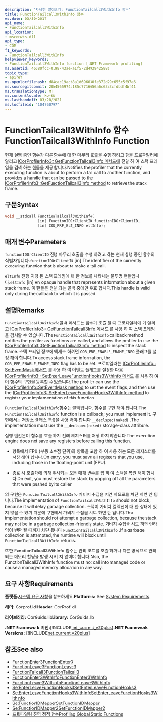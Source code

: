 ```yaml
---
description: '자세히 알아보기: FunctionTailcall3WithInfo 함수'
title: FunctionTailcall3WithInfo 함수
ms.date: 03/30/2017
api_name:
- FunctionTailcall3WithInfo
api_location:
- mscorwks.dll
api_type:
- COM
f1_keywords:
- FunctionTailcall3WithInfo
helpviewer_keywords:
- FunctionTailcall3WithInfo function [.NET Framework profiling]
ms.assetid: 46380fcc-0198-43ae-a1f5-2d4939425886
topic_type:
- apiref
ms.openlocfilehash: d84cac19acb8a1d696030fe372d29c655c5f97a6
ms.sourcegitcommit: 20b4565974d185c7716656a6c63e3cfdbdf4bf41
ms.translationtype: MT
ms.contentlocale: ko-KR
ms.lasthandoff: 03/20/2021
ms.locfileid: "104760797"
---
```

# <a name="functiontailcall3withinfo-function"></a><span data-ttu-id="5e329-103">FunctionTailcall3WithInfo 함수</span><span class="sxs-lookup"><span data-stu-id="5e329-103">FunctionTailcall3WithInfo Function</span></span>

<span data-ttu-id="5e329-104">현재 실행 중인 함수가 다른 함수에 대 한 마무리 호출을 수행 하려고 함을 프로파일러에 알리고 [ICorProfilerInfo3:: GetFunctionTailcall3Info 메서드에](icorprofilerinfo3-getfunctiontailcall3info-method.md) 전달 하 여 스택 프레임을 검색 하는 핸들을 제공 합니다.</span><span class="sxs-lookup"><span data-stu-id="5e329-104">Notifies the profiler that the currently executing function is about to perform a tail call to another function, and provides a handle that can be passed to the [ICorProfilerInfo3::GetFunctionTailcall3Info method](icorprofilerinfo3-getfunctiontailcall3info-method.md) to retrieve the stack frame.</span></span>  
  
## <a name="syntax"></a><span data-ttu-id="5e329-105">구문</span><span class="sxs-lookup"><span data-stu-id="5e329-105">Syntax</span></span>  
  
```cpp  
void __stdcall FunctionTailcall3WithInfo(  
               [in] FunctionIDOrClientID functionIDOrClientID,  
               [in] COR_PRF_ELT_INFO eltInfo);  
```  
  
## <a name="parameters"></a><span data-ttu-id="5e329-106">매개 변수</span><span class="sxs-lookup"><span data-stu-id="5e329-106">Parameters</span></span>  

<span data-ttu-id="5e329-107">`functionIDOrClientID` 진행 마무리 호출을 수행 하려고 하는 현재 실행 중인 함수의 식별자입니다.</span><span class="sxs-lookup"><span data-stu-id="5e329-107">`functionIDOrClientID` [in] The identifier of the currently executing function that is about to make a tail call.</span></span>

<span data-ttu-id="5e329-108">`eltInfo` 진행 지정 된 스택 프레임에 대 한 정보를 나타내는 불투명 핸들입니다.</span><span class="sxs-lookup"><span data-stu-id="5e329-108">`eltInfo` [in] An opaque handle that represents information about a given stack frame.</span></span> <span data-ttu-id="5e329-109">이 핸들은 전달 되는 콜백 중에만 유효 합니다.</span><span class="sxs-lookup"><span data-stu-id="5e329-109">This handle is valid only during the callback to which it is passed.</span></span>

## <a name="remarks"></a><span data-ttu-id="5e329-110">설명</span><span class="sxs-lookup"><span data-stu-id="5e329-110">Remarks</span></span>  

 <span data-ttu-id="5e329-111">`FunctionTailcall3WithInfo`콜백 메서드는 함수가 호출 될 때 프로파일러에 게 알리고 [ICorProfilerInfo3:: GetFunctionTailcall3Info 메서드](icorprofilerinfo3-getfunctiontailcall3info-method.md) 를 사용 하 여 스택 프레임을 검사할 수 있습니다.</span><span class="sxs-lookup"><span data-stu-id="5e329-111">The `FunctionTailcall3WithInfo` callback method notifies the profiler as functions are called, and allows the profiler to use the [ICorProfilerInfo3::GetFunctionTailcall3Info method](icorprofilerinfo3-getfunctiontailcall3info-method.md) to inspect the stack frame.</span></span> <span data-ttu-id="5e329-112">스택 프레임 정보에 액세스 하려면 `COR_PRF_ENABLE_FRAME_INFO` 플래그를 설정 해야 합니다.</span><span class="sxs-lookup"><span data-stu-id="5e329-112">To access stack frame information, the `COR_PRF_ENABLE_FRAME_INFO` flag has to be set.</span></span> <span data-ttu-id="5e329-113">프로파일러는 [ICorProfilerInfo:: SetEventMask 메서드](icorprofilerinfo-seteventmask-method.md) 를 사용 하 여 이벤트 플래그를 설정한 다음 [ICorProfilerInfo3:: SetEnterLeaveFunctionHooks3WithInfo 메서드](icorprofilerinfo3-setenterleavefunctionhooks3withinfo-method.md) 를 사용 하 여이 함수의 구현을 등록할 수 있습니다.</span><span class="sxs-lookup"><span data-stu-id="5e329-113">The profiler can use the [ICorProfilerInfo::SetEventMask method](icorprofilerinfo-seteventmask-method.md) to set the event flags, and then use the [ICorProfilerInfo3::SetEnterLeaveFunctionHooks3WithInfo method](icorprofilerinfo3-setenterleavefunctionhooks3withinfo-method.md) to register your implementation of this function.</span></span>  
  
 <span data-ttu-id="5e329-114">`FunctionTailcall3WithInfo`함수는 콜백입니다. 함수를 구현 해야 합니다.</span><span class="sxs-lookup"><span data-stu-id="5e329-114">The `FunctionTailcall3WithInfo` function is a callback; you must implement it.</span></span> <span data-ttu-id="5e329-115">구현에서는 저장소 클래스 특성을 사용 해야 합니다 `__declspec(naked)` .</span><span class="sxs-lookup"><span data-stu-id="5e329-115">The implementation must use the `__declspec(naked)` storage-class attribute.</span></span>  
  
 <span data-ttu-id="5e329-116">실행 엔진은이 함수를 호출 하기 전에 레지스터를 저장 하지 않습니다.</span><span class="sxs-lookup"><span data-stu-id="5e329-116">The execution engine does not save any registers before calling this function.</span></span>  
  
- <span data-ttu-id="5e329-117">항목에서 FPU (부동 소수점 단위)의 항목을 포함 하 여 사용 하는 모든 레지스터를 저장 해야 합니다.</span><span class="sxs-lookup"><span data-stu-id="5e329-117">On entry, you must save all registers that you use, including those in the floating-point unit (FPU).</span></span>  
  
- <span data-ttu-id="5e329-118">종료 시 호출자에 의해 푸시되는 모든 매개 변수를 팝 하 여 스택을 복원 해야 합니다.</span><span class="sxs-lookup"><span data-stu-id="5e329-118">On exit, you must restore the stack by popping off all the parameters that were pushed by its caller.</span></span>  
  
 <span data-ttu-id="5e329-119">의 구현은 `FunctionTailcall3WithInfo` 가비지 수집을 지연 하므로를 차단 하면 안 됩니다.</span><span class="sxs-lookup"><span data-stu-id="5e329-119">The implementation of `FunctionTailcall3WithInfo` should not block, because it will delay garbage collection.</span></span> <span data-ttu-id="5e329-120">스택이 가비지 컬렉션에 대 한 상태에 있지 않을 수 있기 때문에 구현에서 가비지 수집을 시도 하면 안 됩니다.</span><span class="sxs-lookup"><span data-stu-id="5e329-120">The implementation should not attempt a garbage collection, because the stack may not be in a garbage collection-friendly state.</span></span> <span data-ttu-id="5e329-121">가비지 수집을 시도 하면 런타임이 반환 될 때까지 차단 됩니다 `FunctionTailcall3WithInfo` .</span><span class="sxs-lookup"><span data-stu-id="5e329-121">If a garbage collection is attempted, the runtime will block until `FunctionTailcall3WithInfo` returns.</span></span>  
  
 <span data-ttu-id="5e329-122">또한 FunctionTailcall3WithInfo 함수는 관리 코드를 호출 하거나 다른 방식으로 관리 되는 메모리 할당을 발생 시 키 지 않아야 합니다.</span><span class="sxs-lookup"><span data-stu-id="5e329-122">Also, the FunctionTailcall3WithInfo function must not call into managed code or cause a managed memory allocation in any way.</span></span>  
  
## <a name="requirements"></a><span data-ttu-id="5e329-123">요구 사항</span><span class="sxs-lookup"><span data-stu-id="5e329-123">Requirements</span></span>  

 <span data-ttu-id="5e329-124">**플랫폼:**[시스템 요구 사항](../../get-started/system-requirements.md)을 참조하세요.</span><span class="sxs-lookup"><span data-stu-id="5e329-124">**Platforms:** See [System Requirements](../../get-started/system-requirements.md).</span></span>  
  
 <span data-ttu-id="5e329-125">**헤더:** Corprof.idl</span><span class="sxs-lookup"><span data-stu-id="5e329-125">**Header:** CorProf.idl</span></span>  
  
 <span data-ttu-id="5e329-126">**라이브러리:** CorGuids.lib</span><span class="sxs-lookup"><span data-stu-id="5e329-126">**Library:** CorGuids.lib</span></span>  
  
 <span data-ttu-id="5e329-127">**.NET Framework 버전:**[!INCLUDE[net_current_v20plus](../../../../includes/net-current-v20plus-md.md)]</span><span class="sxs-lookup"><span data-stu-id="5e329-127">**.NET Framework Versions:** [!INCLUDE[net_current_v20plus](../../../../includes/net-current-v20plus-md.md)]</span></span>  
  
## <a name="see-also"></a><span data-ttu-id="5e329-128">참조</span><span class="sxs-lookup"><span data-stu-id="5e329-128">See also</span></span>

- [<span data-ttu-id="5e329-129">FunctionEnter3</span><span class="sxs-lookup"><span data-stu-id="5e329-129">FunctionEnter3</span></span>](functionenter3-function.md)
- [<span data-ttu-id="5e329-130">FunctionLeave3</span><span class="sxs-lookup"><span data-stu-id="5e329-130">FunctionLeave3</span></span>](functionleave3-function.md)
- [<span data-ttu-id="5e329-131">FunctionTailcall3</span><span class="sxs-lookup"><span data-stu-id="5e329-131">FunctionTailcall3</span></span>](functiontailcall3-function.md)
- [<span data-ttu-id="5e329-132">FunctionEnter3WithInfo</span><span class="sxs-lookup"><span data-stu-id="5e329-132">FunctionEnter3WithInfo</span></span>](functiontailcall3-function.md)
- [<span data-ttu-id="5e329-133">FunctionLeave3WithInfo</span><span class="sxs-lookup"><span data-stu-id="5e329-133">FunctionLeave3WithInfo</span></span>](functionleave3withinfo-function.md)
- [<span data-ttu-id="5e329-134">SetEnterLeaveFunctionHooks3</span><span class="sxs-lookup"><span data-stu-id="5e329-134">SetEnterLeaveFunctionHooks3</span></span>](icorprofilerinfo3-setenterleavefunctionhooks3-method.md)
- [<span data-ttu-id="5e329-135">SetEnterLeaveFunctionHooks3WithInfo</span><span class="sxs-lookup"><span data-stu-id="5e329-135">SetEnterLeaveFunctionHooks3WithInfo</span></span>](icorprofilerinfo3-setenterleavefunctionhooks3withinfo-method.md)
- [<span data-ttu-id="5e329-136">SetFunctionIDMapper</span><span class="sxs-lookup"><span data-stu-id="5e329-136">SetFunctionIDMapper</span></span>](icorprofilerinfo-setfunctionidmapper-method.md)
- [<span data-ttu-id="5e329-137">SetFunctionIDMapper2</span><span class="sxs-lookup"><span data-stu-id="5e329-137">SetFunctionIDMapper2</span></span>](icorprofilerinfo3-setfunctionidmapper2-method.md)
- [<span data-ttu-id="5e329-138">프로파일링 전역 정적 함수</span><span class="sxs-lookup"><span data-stu-id="5e329-138">Profiling Global Static Functions</span></span>](profiling-global-static-functions.md)
